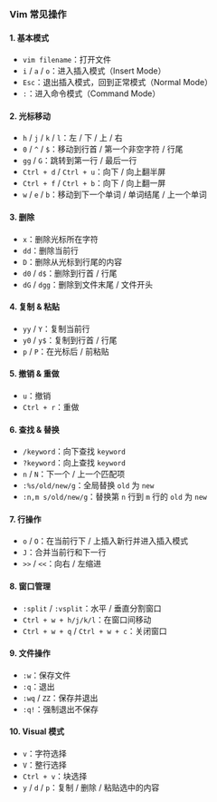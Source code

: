 ### Vim 常见操作

#### 1. **基本模式**

- `vim filename`：打开文件
- `i` / `a` / `o`：进入插入模式（Insert Mode）
- `Esc`：退出插入模式，回到正常模式（Normal Mode）
- `:`：进入命令模式（Command Mode）

#### 2. **光标移动**

- `h` / `j` / `k` / `l`：左 / 下 / 上 / 右
- `0` / `^` / `$`：移动到行首 / 第一个非空字符 / 行尾
- `gg` / `G`：跳转到第一行 / 最后一行
- `Ctrl + d` / `Ctrl + u`：向下 / 向上翻半屏
- `Ctrl + f` / `Ctrl + b`：向下 / 向上翻一屏
- `w` / `e` / `b`：移动到下一个单词 / 单词结尾 / 上一个单词

#### 3. **删除**

- `x`：删除光标所在字符
- `dd`：删除当前行
- `D`：删除从光标到行尾的内容
- `d0` / `d$`：删除到行首 / 行尾
- `dG` / `dgg`：删除到文件末尾 / 文件开头

#### 4. **复制 & 粘贴**

- `yy` / `Y`：复制当前行
- `y0` / `y$`：复制到行首 / 行尾
- `p` / `P`：在光标后 / 前粘贴

#### 5. **撤销 & 重做**

- `u`：撤销
- `Ctrl + r`：重做

#### 6. **查找 & 替换**

- `/keyword`：向下查找 `keyword`
- `?keyword`：向上查找 `keyword`
- `n` / `N`：下一个 / 上一个匹配项
- `:%s/old/new/g`：全局替换 `old` 为 `new`
- `:n,m s/old/new/g`：替换第 `n` 行到 `m` 行的 `old` 为 `new`

#### 7. **行操作**

- `o` / `O`：在当前行下 / 上插入新行并进入插入模式
- `J`：合并当前行和下一行
- `>>` / `<<`：向右 / 左缩进

#### 8. **窗口管理**

- `:split` / `:vsplit`：水平 / 垂直分割窗口
- `Ctrl + w + h/j/k/l`：在窗口间移动
- `Ctrl + w + q` / `Ctrl + w + c`：关闭窗口

#### 9. **文件操作**

- `:w`：保存文件
- `:q`：退出
- `:wq` / `ZZ`：保存并退出
- `:q!`：强制退出不保存

#### 10. **Visual 模式**

- `v`：字符选择
- `V`：整行选择
- `Ctrl + v`：块选择
- `y` / `d` / `p`：复制 / 删除 / 粘贴选中的内容

